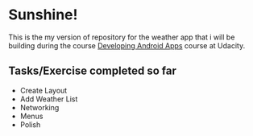 # Sunshine!

This is the my version of repository for the weather app that i will be building during the course [Developing Android Apps](https://www.udacity.com/course/new-android-fundamentals--ud851) course at Udacity.

## Tasks/Exercise completed so far

* Create Layout
* Add Weather List
* Networking
* Menus
* Polish